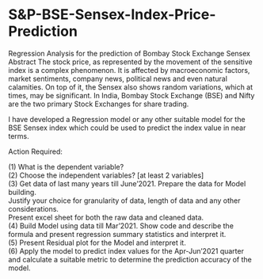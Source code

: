 # S&P-BSE-Sensex-Index-Price-Prediction
Regression Analysis for the prediction of Bombay Stock Exchange Sensex
Abstract
 The stock price, as represented by the movement of the sensitive index is a complex phenomenon. It is affected by macroeconomic factors, market sentiments, company news, political news and even natural calamities. On top of it, the Sensex also shows random variations, which at times, may be significant. In India, Bombay Stock Exchange (BSE) and Nifty are the two primary Stock Exchanges for share trading. 

I have developed a Regression model or any other suitable model for the BSE Sensex index which could be used to predict the index value in near terms.

Action Required:

(1) What is the dependent variable?</br>
(2) Choose the independent variables? [at least 2 variables]</br>
(3) Get data of last many years till June’2021. Prepare the data for Model building.</br>
     Justify your choice for granularity of data, length of data and any other considerations. </br>
     Present excel sheet for both the raw data and cleaned data.</br>
(4) Build Model using data till Mar’2021. Show code and describe the formula and present regression summary statistics and interpret it.</br>
(5) Present Residual plot for the Model and interpret it.</br>
(6) Apply the model to predict index values for the Apr-Jun’2021 quarter and calculate a suitable metric to determine the prediction accuracy of the model.</br>  
